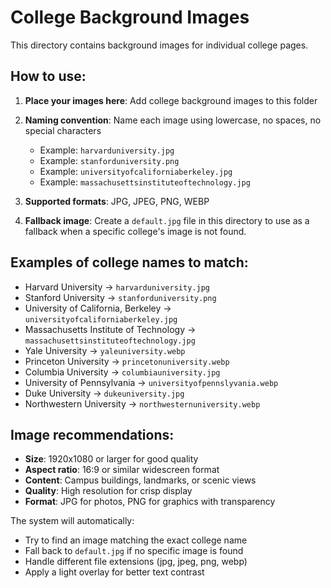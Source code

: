 # College Background Images

This directory contains background images for individual college pages.

## How to use:

1. **Place your images here**: Add college background images to this folder
2. **Naming convention**: Name each image using lowercase, no spaces, no special characters
   - Example: `harvarduniversity.jpg`
   - Example: `stanforduniversity.png`
   - Example: `universityofcaliforniaberkeley.jpg`
   - Example: `massachusettsinstituteoftechnology.jpg`

3. **Supported formats**: JPG, JPEG, PNG, WEBP

4. **Fallback image**: Create a `default.jpg` file in this directory to use as a fallback when a specific college's image is not found.

## Examples of college names to match:

- Harvard University → `harvarduniversity.jpg`
- Stanford University → `stanforduniversity.png`
- University of California, Berkeley → `universityofcaliforniaberkeley.jpg`
- Massachusetts Institute of Technology → `massachusettsinstituteoftechnology.jpg`
- Yale University → `yaleuniversity.webp`
- Princeton University → `princetonuniversity.webp`
- Columbia University → `columbiauniversity.jpg`
- University of Pennsylvania → `universityofpennslyvania.webp`
- Duke University → `dukeuniversity.jpg`
- Northwestern University → `northwesternuniversity.webp`

## Image recommendations:

- **Size**: 1920x1080 or larger for good quality
- **Aspect ratio**: 16:9 or similar widescreen format
- **Content**: Campus buildings, landmarks, or scenic views
- **Quality**: High resolution for crisp display
- **Format**: JPG for photos, PNG for graphics with transparency

The system will automatically:
- Try to find an image matching the exact college name
- Fall back to `default.jpg` if no specific image is found
- Handle different file extensions (jpg, jpeg, png, webp)
- Apply a light overlay for better text contrast 